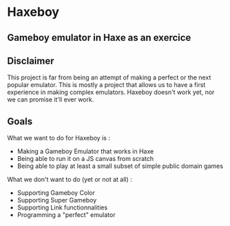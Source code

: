 Haxeboy
=======
Gameboy emulator in Haxe as an exercice
---------------------------------------

## Disclaimer

This project is far from being an attempt of making a perfect or the next popular emulator.
This is mostly a project that allows us to have a first experience in making complex emulators.
Haxeboy doesn't work yet, nor we can promise it'll ever work.

## Goals

What we want to do for Haxeboy is :

- Making a Gameboy Emulator that works in Haxe
- Being able to run it on a JS canvas from scratch
- Being able to play at least a small subset of simple public domain games

What we don't want to do (yet or not at all) : 

- Supporting Gameboy Color
- Supporting Super Gameboy
- Supporting Link functionnalities
- Programming a "perfect" emulator